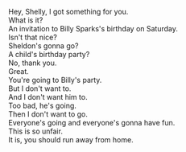 

Hey, Shelly, I got something for you.    
What is it?    
An invitation to Billy Sparks's birthday on Saturday.    
Isn't that nice?    
Sheldon's gonna go?    
A child's birthday party?    
No, thank you.    
Great.    
You're going to Billy's party.    
But I don't want to.    
And I don't want him to.    
Too bad, he's going.    
Then I don't want to go.    
Everyone's going and everyone's gonna have fun.    
This is so unfair.    
It is, you should run away from home.    













